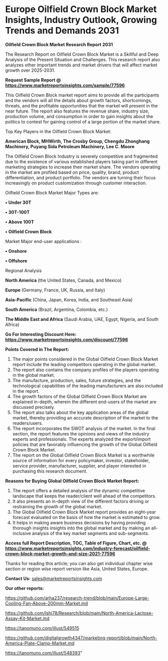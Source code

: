 # Europe Oilfield Crown Block Market Insights, Industry Outlook, Growing Trends and Demands 2031

<strong>Oilfield Crown Block Market Research Report 2031</strong>

The Research Report on Oilfield Crown Block Market is a Skillful and Deep Analysis of the Present Situation and Challenges. This research report also analyzes other important trends and market drivers that will affect market growth over 2025-2031.

<strong>Request Sample Report @ <a href=https://www.marketreportsinsights.com/sample/77596>https://www.marketreportsinsights.com/sample/77596</a></strong>

This Oilfield Crown Block market report aims to provide all the participants and the vendors will all the details about growth factors, shortcomings, threats, and the profitable opportunities that the market will present in the near future. The report also features the revenue share, industry size, production volume, and consumption in order to gain insights about the politics to contest for gaining control of a large portion of the market share.

Top Key Players in the Oilfield Crown Block Market:

<strong>American Block, MHWirth, The Crosby Group, Chengdu Zhonghang Machinery, Puyang Sida Petroleum Machinery, Lee C. Moore</strong>

The Oilfield Crown Block Industry is severely competitive and fragmented due to the existence of various established players taking part in different marketing strategies to increase their market share. The vendors operating in the market are profiled based on price, quality, brand, product differentiation, and product portfolio. The vendors are turning their focus increasingly on product customization through customer interaction.

Oilfield Crown Block Market Major Types are:

<strong>• Under 30T

• 30T-100T

• Above 100T

• Oilfield Crown Block</strong>

Market Major end-user applications :

<strong>• Onshore

• Offshore</strong>

Regional Analysis

</u><strong><b>North America</b></strong> (the United States, Canada, and Mexico)

<strong><b>Europe </b></strong>(Germany, France, UK, Russia, and Italy)

<strong><b>Asia-Pacific</b></strong> (China, Japan, Korea, India, and Southeast Asia)

<strong><b>South America</b></strong> (Brazil, Argentina, Colombia, etc.)

<strong><b>The Middle East and Africa</b></strong> (Saudi Arabia, UAE, Egypt, Nigeria, and South Africa)

<strong>Go For Interesting Discount Here: <a href=https://www.marketreportsinsights.com/discount/77596>https://www.marketreportsinsights.com/discount/77596</a></strong>

<strong>Points Covered in The Report:</strong>
<ol>
  <li>The major points considered in the Global Oilfield Crown Block Market report include the leading competitors operating in the global market.</li>
  <li>The report also contains the company profiles of the players operating in the global market.</li>
  <li>The manufacture, production, sales, future strategies, and the technological capabilities of the leading manufacturers are also included in the report.</li>
  <li>The growth factors of the Global Oilfield Crown Block Market are explained in-depth, wherein the different end-users of the market are discussed precisely.</li>
  <li>The report also talks about the key application areas of the global market, thereby providing an accurate description of the market to the readers/users.</li>
  <li>The report incorporates the SWOT analysis of the market. In the final section, the report features the opinions and views of the industry experts and professionals. The experts analyzed the export/import policies that are favorably influencing the growth of the Global Oilfield Crown Block Market.</li>
  <li>The report on the Global Oilfield Crown Block Market is a worthwhile source of information for every policymaker, investor, stakeholder, service provider, manufacturer, supplier, and player interested in purchasing this research document.</li>
</ol>
<strong>Reasons for Buying Global Oilfield Crown Block Market Report:</strong>

<ol>
  <li>The report offers a detailed analysis of the dynamic competitive landscape that keeps the reader/client well ahead of the competitors.</li>
  <li>It also presents an in-depth view of the different factors driving or restraining the growth of the global market.</li>
  <li>The Global Oilfield Crown Block Market report provides an eight-year forecast evaluated on the basis of how the market is estimated to grow.</li>
  <li>It helps in making aware business decisions by having providing thorough insights insights into the global market and by making an all-inclusive analysis of the key market segments and sub-segments.</li>
</ol>
<strong>Access full Report Description, TOC, Table of Figure, Chart, etc. @ <a href=https://www.marketreportsinsights.com/industry-forecast/oilfield-crown-block-market-growth-and-size-2021-77596>https://www.marketreportsinsights.com/industry-forecast/oilfield-crown-block-market-growth-and-size-2021-77596</a></strong>


Thanks for reading this article; you can also get individual chapter wise section or region wise report version like Asia, United States, Europe.

<strong>Contact Us:</strong>
sales@marketreportsinsights.com

<strong>Our other reports:</strong>

<a href=https://github.com/arha237/research-trend/blob/main/Europe-Large-Cooling-Fan-Above-200mm-Market.md>https://github.com/arha237/research-trend/blob/main/Europe-Large-Cooling-Fan-Above-200mm-Market.md</a>

<a href=https://github.com/Ishi78/Research/blob/main/North-America-Lactose-Assay-Kit-Market.md>https://github.com/Ishi78/Research/blob/main/North-America-Lactose-Assay-Kit-Market.md</a>

<a href=https://tanomuno.com/illust/549515>https://tanomuno.com/illust/549515</a>

<a href=https://github.com/digitalgrowth4347/marketing-report/blob/main/North-America-Plate-Clamp-Market.md>https://github.com/digitalgrowth4347/marketing-report/blob/main/North-America-Plate-Clamp-Market.md</a>

<a href=https://tanomuno.com/illust/548393>https://tanomuno.com/illust/548393</a>"
